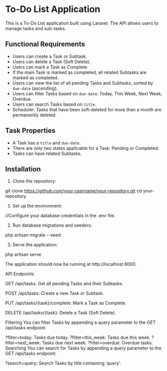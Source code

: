 # To-Do List Application

This is a To-Do List application built using Laravel. The API allows users to manage tasks and sub-tasks.

## Functional Requirements

- Users can create a Task or Subtask.
- Users can delete a Task (Soft Delete).
- Users can mark a Task as Complete.
- If the main Task is marked as completed, all related Subtasks are marked as completed.
- Users can view the list of all pending Tasks and Subtasks, sorted by `due-date` (ascending).
- Users can filter Tasks based on `due-date`: Today, This Week, Next Week, Overdue.
- Users can search Tasks based on `title`.
- Scheduler: Tasks that have been soft-deleted for more than a month are permanently deleted.

## Task Properties

- A Task has a `title` and `due-date`.
- There are only two states applicable for a Task: Pending or Completed.
- Tasks can have related Subtasks.

## Installation

1. Clone the repository:

git clone https://github.com/your-username/your-repository.git
cd your-repository

1. Set up the environment:

//Configure your database credentials in the .env file.

2. Run database migrations and seeders:

php artisan migrate --seed

3. Serve the application:

php artisan serve

The application should now be running at http://localhost:8000.

API Endpoints

GET /api/tasks: Get all pending Tasks and their Subtasks.

POST /api/tasks: Create a new Task or Subtask.

PUT /api/tasks/{task}/complete: Mark a Task as Complete.

DELETE /api/tasks/{task}: Delete a Task (Soft Delete).

Filtering
You can filter Tasks by appending a query parameter to the GET /api/tasks endpoint:

?filter=today: Tasks due today.
?filter=this_week: Tasks due this week.
?filter=next_week: Tasks due next week.
?filter=overdue: Overdue tasks.
Searching
You can search for Tasks by appending a query parameter to the GET /api/tasks endpoint:

?search=query: Search Tasks by title containing 'query'.
